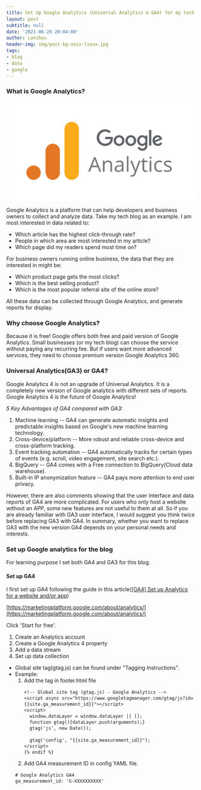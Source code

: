 ```yaml
---
title: Set Up Google Analytics (Universal Analytics & GA4) for my tech blog
layout: post
subtitle: null
date: '2021-06-29 20:04:00'
author: Lanzhou
header-img: img/post-bg-unix-linux.jpg
tags:
- blog
- data
- google
---
```


### What is Google Analytics?

![GoogleAnalytics](/img/in-post/google_analytics.png)

Google Analytics is a platform that can help developers and business owners to collect and analyze data. Take my tech blog as an example. I am most interested in data related to:

- Which article has the highest click-through rate? 
- People in which area are most interested in my article? 
- Which page did my readers spend most time on? 

For business owners running online business, the data that they are interested in might be: 

- Which product page gets the most clicks? 
- Which is the best selling product? 
- Which is the most popular referral site of the online store? 

All these data can be collected through Google Analytics, and generate reports for display. 

### Why choose Google Analytics?

Because it is free!
Google offers both free and paid version of Google Analytics. Small businesses (or my tech blog) can choose the service without paying any recurring fee. But if users want more advanced services, they need to choose premium version Google Analytics 360.

### Universal Analytics(GA3) or GA4?
Google Analytics 4 is not an upgrade of Universal Analytics. It is a completely new version of Google analytics with different sets of reports.
Google Analytics 4 is the future of Google Analytics!

*5 Key Advantages of GA4 compared with GA3:*
1. Machine learning -- GA4 can generate automatic insights and predictable insights based on Google's new machine learning technology.
2. Cross-device/platform -- More robust and reliable cross-device and cross-platform tracking.
3. Event tracking automation -- GA4 automatically tracks for certain types of events (e.g. scroll, video engagement, site search etc.).
4. BigQuery -- GA4 comes with a Free connection to BigQuery(Cloud data warehouse).
5. Built-in IP anonymization feature -- GA4 pays more attention to end user privacy.

However, there are also comments showing that the user interface and data reports of GA4 are more complicated. For users who only host a website without an APP, some new features are not useful to them at all. So if you are already familiar with GA3 user interface, I would suggest you think twice before replacing GA3 with GA4. In summary, whether you want to replace GA3 with the new version GA4 depends on your personal needs and interests.

### Set up Google analytics for the blog

For learning purpose I set both GA4 and GA3 for this blog. 

#### Set up GA4

I first set up GA4 following the guide in this article([[GA4] Set up Analytics for a website and/or app](https://support.google.com/analytics/answer/9304153))

[https://marketingplatform.google.com/about/analytics/](https://marketingplatform.google.com/about/analytics/)

Click 'Start for free'.

1. Create an Analytics account
2. Create a Google Analytics 4 property
3. Add a data stream
4. Set up data collection
  - Global site tag(gtag.js) can be found under "Tagging Instructions".
  - Example:
    1. Add the tag in footer.html file
        ```
        <!-- Global site tag (gtag.js) - Google Analytics -->
        <script async src="https://www.googletagmanager.com/gtag/js?id={{site.ga_measurement_id}}"></script>
        <script>
          window.dataLayer = window.dataLayer || [];
          function gtag(){dataLayer.push(arguments);}
          gtag('js', new Date());

          gtag('config', "{{site.ga_measurement_id}}");
        </script>
        {% endif %}
        ```
    2. Add GA4 measurement ID in config YAML file.
      ```
      # Google Analytics GA4
      ga_measurement_id: 'G-XXXXXXXXXX'
      ```